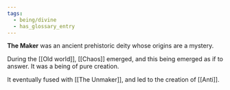 ```yaml
---
tags:
  - being/divine
  - has_glossary_entry
---
```

**The Maker** was an ancient prehistoric deity whose origins are a mystery.

During the [[Old world]], [[Chaos]] emerged, and this being emerged as if to answer. It was a being of pure creation.

It eventually fused with [[The Unmaker]], and led to the creation of [[Anti]].